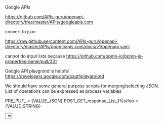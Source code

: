 Google APIs

https://github.com/APIs-guru/openapi-directory/tree/master/APIs/googleapis.com

convert to json

https://raw.githubusercontent.com/APIs-guru/openapi-directory/master/APIs/googleapis.com/docs/v1/openapi.yaml 

cannot do input lists because
https://github.com/bpmn-io/bpmn-js-properties-panel/pull/231

Google API playgrond is helpful
https://developers.google.com/oauthplayground

We should have some general purpose scripts for merging/selecting JSON. List of operations can be expressed as process variables

PRE_PUT_<TARGET>_<TYPE>_<PATH> = {VALUE_JSON}
POST_GET_response_List_f%s/foo = {VALUE_STRING}

<PREFIX>_<SELECT>_<SOURCE>_<TYPE>_<PATH> = {TARGET_VAR}